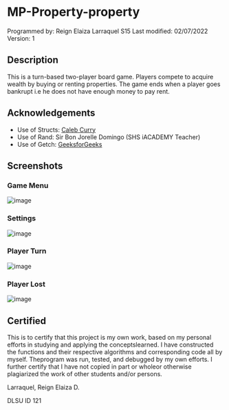 # MP-Property-property
Programmed by: Reign Elaiza Larraquel S15
Last modified: 02/07/2022
Version: 1


## Description
This is a turn-based two-player board game. Players compete to acquire wealth by buying or renting properties. The game ends when a player goes bankrupt i.e he does not have enough money to pay rent.

## Acknowledgements
- Use of Structs: [Caleb Curry](https://www.youtube.com/watch?v=7zXqMD6Fj_E)
- Use of Rand: Sir Bon Jorelle Domingo (SHS iACADEMY Teacher)
- Use of Getch: [GeeksforGeeks](https://www.geeksforgeeks.org/getch-function-in-c-with-examples/)

## Screenshots
### Game Menu
![image](https://user-images.githubusercontent.com/62375146/152969114-dd0b4ff6-4f5b-4cca-812b-6fa62ce2e67d.png)

### Settings
![image](https://user-images.githubusercontent.com/62375146/152969827-33cc3220-682e-4b07-aea5-06b3de37f546.png)

### Player Turn
![image](https://user-images.githubusercontent.com/62375146/152969585-baeb1067-a086-4ea5-bb7d-256c3c61f637.png)

### Player Lost
![image](https://user-images.githubusercontent.com/62375146/152969959-faed9f47-2c46-449c-bb05-a5d856a4a79c.png)

## Certified
This is to certify that this project is my own work, based on my personal efforts in studying and applying the conceptslearned. I have constructed the functions and their respective algorithms and corresponding code all by myself. Theprogram was run, tested, and debugged by my own efforts. I further certify that I have not copied in part or wholeor otherwise plagiarized the work of other students and/or persons.

Larraquel, Reign Elaiza D.

DLSU ID 121
